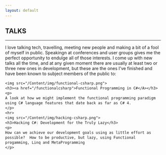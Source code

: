 ```yaml
---
layout: default
---
```


<div class="pagepanel down_arrow white">
  <div class="center">
    <h2>TALKS</h2>
    <hr>
    <p>
	I love talking tech, travelling, meeting new people and making a bit of a fool of myself in public.  Speakingn at conferences and user groups gives me the perfect opportunity to endulge all of those interests.  I come up with new talks all the time, and at any given moment there are usually at least two or three new ones in development, but these are the ones I've finished and have been known to subject members of the public to:
	</p>
	
	<img src="/Content/img/functional-csharp.png">
	<h3><a href="/functionalcsharp">Functional Programming in C#</A></h3>
	<p>
	A look at how we might implement the functional programming paradigm using C# language features that date back as far as C# 4.  
	</p>
	<hr>
	<img src="/Content/img/hacking-csharp.png">
	<h3>Hacking C#: Development for the Truly Lazy</h3>
	<p>
	How can we achieve our development goals using as little effort as possible?  How to be productive, but lazy, using Functional progamming, Linq and MetaProgramming
	</p>
  </div>
</div>